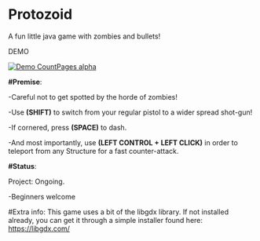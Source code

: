 # Protozoid

A fun little java game with zombies and bullets!

DEMO


[![Demo CountPages alpha](https://j.gifs.com/GvPYm8.gif)](https://www.youtube.com/watch?v=ek1j272iAmc)



**#Premise**:

-Careful not to get spotted by the horde of zombies!

-Use **(SHIFT)** to switch from your regular pistol to a wider spread shot-gun!

-If cornered, press **(SPACE)** to dash.

-And most importantly, use **(LEFT CONTROL + LEFT CLICK)** in order to teleport from any Structure for a fast counter-attack.

**#Status**:

Project: Ongoing.

 -Beginners welcome
 
#Extra info:
This game uses a bit of the libgdx library.
If not installed already, you can get it through a simple installer found here:
https://libgdx.com/


